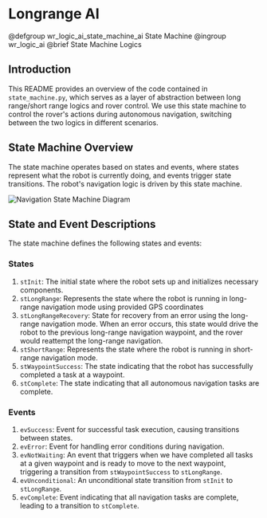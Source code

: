 # Longrange AI

@defgroup wr_logic_ai_state_machine_ai State Machine
@ingroup wr_logic_ai
@brief State Machine Logics


## Introduction

This README provides an overview of the code contained in `state_machine.py`, which serves as a layer of abstraction between long range/short range logics and rover control. We use this state machine to control the rover's actions during autonomous navigation, switching between the two logics in different scenarios.


## State Machine Overview

The state machine operates based on states and events, where states represent what the robot is currently doing, and events trigger state transitions. The robot's navigation logic is driven by this state machine.

![Navigation State Machine Diagram](NavigationStateMachine.png)

## State and Event Descriptions

The state machine defines the following states and events:

### States
1. `stInit`: The initial state where the robot sets up and initializes necessary components.
2. `stLongRange`: Represents the state where the robot is running in long-range navigation mode using provided GPS coordinates
3. `stLongRangeRecovery`: State for recovery from an error using the long-range navigation mode. When an error occurs, this state would drive the robot to the previous long-range navigation waypoint, and the rover would reattempt the long-range navigation. 
4. `stShortRange`: Represents the state where the robot is running in short-range navigation mode.
5. `stWaypointSuccess`: The state indicating that the robot has successfully completed a task at a waypoint.
6. `stComplete`: The state indicating that all autonomous navigation tasks are complete.

### Events
1. `evSuccess`: Event for successful task execution, causing transitions between states.
2. `evError`: Event for handling error conditions during navigation.
3. `evNotWaiting`: An event that triggers when we have completed all tasks at a given waypoint and is ready to move to the next waypoint, triggering a transition from `stWaypointSuccess` to `stLongRange`. 
4. `evUnconditional`: An unconditional state transition from `stInit` to `stLongRange`.
5. `evComplete`: Event indicating that all navigation tasks are complete, leading to a transition to `stComplete`.
